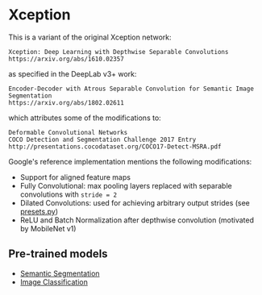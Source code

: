 # Xception

This is a variant of the original Xception network:

    Xception: Deep Learning with Depthwise Separable Convolutions
    https://arxiv.org/abs/1610.02357

as specified in the DeepLab v3+ work:

    Encoder-Decoder with Atrous Separable Convolution for Semantic Image Segmentation
    https://arxiv.org/abs/1802.02611

which attributes some of the modifications to:

    Deformable Convolutional Networks
    COCO Detection and Segmentation Challenge 2017 Entry
    http://presentations.cocodataset.org/COCO17-Detect-MSRA.pdf

Google's reference implementation mentions the following modifications:

-   Support for aligned feature maps
-   Fully Convolutional: max pooling layers replaced with separable convolutions with
    `stride = 2`
-   Dilated Convolutions: used for achieving arbitrary output strides (see [presets.py](presets.py))
-   ReLU and Batch Normalization after depthwise convolution (motivated by MobileNet v1)

## Pre-trained models

-   [Semantic Segmentation](../../models/deeplab)
-   [Image Classification](../../models/classifier)
